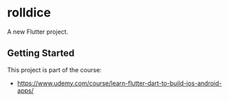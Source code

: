 # rolldice

A new Flutter project.

## Getting Started

This project is part of the course:

 - https://www.udemy.com/course/learn-flutter-dart-to-build-ios-android-apps/
